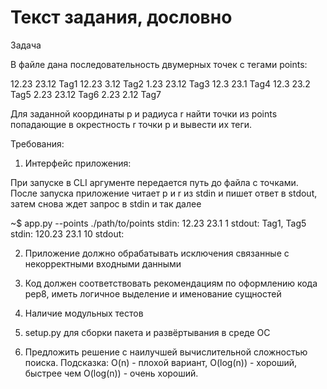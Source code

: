 # Текст задания, дословно

Задача

В файле дана последовательность двумерных точек с тегами points:

12.23 23.12 Tag1
12.23 3.12 Tag2
1.23 23.12 Tag3
12.3 23.1 Tag4
12.3 23.2 Tag5
2.23 23.12 Tag6
2.23 2.12 Tag7

Для заданной координаты p и радиуса r найти точки из points попадающие
в окрестность r точки p и вывести их теги.

  Требования:

1. Интерфейс приложения:

При запуске в CLI аргументе передается путь до файла с точками. После
запуска приложение читает p и r из stdin и пишет ответ в stdout, затем
снова ждет запрос в stdin и так далее

~$ app.py --points ./path/to/points
stdin: 12.23 23.1 1
stdout: Tag1, Tag5
stdin: 120.23 23.1 10
stdout:

2. Приложение должно обрабатывать исключения связанные с некорректными
входными данными

3. Код должен соответствовать рекомендациям по оформлению кода pep8,
иметь логичное выделение и именование сущностей

4. Наличие модульных тестов

5. setup.py для сборки пакета и развёртывания в среде ОС

6. Предложить решение с наилучшей вычислительной сложностью поиска.
Подсказка: O(n) - плохой вариант, O(log(n)) - хороший, быстрее
чем O(log(n)) - очень хороший.